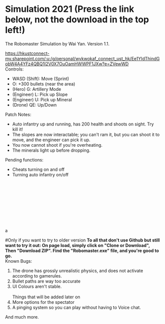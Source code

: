 # Simulation 2021 (Press the link below, not the download in the top left!)
The Robomaster Simulation by Wai Yan.
Version 1.1.<br>

https://hkustconnect-my.sharepoint.com/:u:/g/personal/wykwokaf_connect_ust_hk/Ee1YIdThindGobW4A4YFz4QBQ1I2V0X7OuOamHWWPF1JXw?e=ZVewWD<br>
Controls: <br>
- WASD (Shift): Move (Sprint)
- O: +300 bullets (near the area)
- (Hero) G: Artillery Mode
- (Engineer) L: Pick up Slope
- (Engineer) U: Pick up Mineral
- (Drone) QE: Up/Down

Patch Notes:
- Auto infantry up and running, has 200 health and shoots on sight. Try kill it!
- The slopes are now interactable; you can't ram it, but you can shoot it to move, and the engineer can pick it up.
- You now cannot shoot if you're overheating.
- The minerals light up before dropping.

Pending functions:
- Cheats turning on and off
- Turning auto infantry on/off

<br><br><br><br><br><br><br><br>





a




#Only if you want to try to older version
<b>To all that don't use Github but still want to try it out:
On page load, simply click on "Clone or Download", Then "Download ZIP". Find the "Robomaster.exe" file, and you're good to go.</b><br>
Known Bugs:
1) The drone has grossly unrealistic physics, and does not activate according to gamerules.
2) Bullet paths are way too accurate
3) UI Colours aren't stable. 
<br><br>
Things that will be added later on
1) More options for the spectator
2) A pinging system so you can play without having to Voice chat.

And much more.
